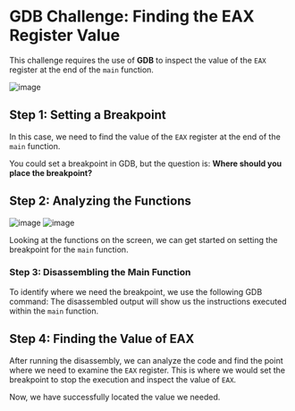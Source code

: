 # GDB Challenge: Finding the EAX Register Value

This challenge requires the use of **GDB** to inspect the value of the `EAX` register at the end of the `main` function.

![image](https://github.com/user-attachments/assets/0df26987-7268-4d62-85e0-d1e41e64e1aa)

## Step 1: Setting a Breakpoint

In this case, we need to find the value of the `EAX` register at the end of the `main` function. 

You could set a breakpoint in GDB, but the question is: **Where should you place the breakpoint?**

## Step 2: Analyzing the Functions

![image](https://github.com/user-attachments/assets/3a256742-d4cc-42b3-97a1-5eba4810acad)
![image](https://github.com/user-attachments/assets/705c4594-a8cf-494c-86c7-2020bb6ce880)

Looking at the functions on the screen, we can get started on setting the breakpoint for the `main` function. 

### Step 3: Disassembling the Main Function

To identify where we need the breakpoint, we use the following GDB command:
The disassembled output will show us the instructions executed within the `main` function.


## Step 4: Finding the Value of EAX

After running the disassembly, we can analyze the code and find the point where we need to examine the `EAX` register. This is where we would set the breakpoint to stop the execution and inspect the value of `EAX`.

Now, we have successfully located the value we needed.
